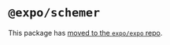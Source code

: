 # `@expo/schemer`

This package has [moved to the `expo/expo` repo](https://github.com/expo/expo/tree/main/packages/%40expo/schemer).
